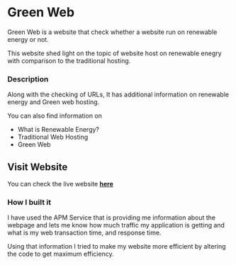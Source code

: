 # Green Web

Green Web is a website that check whether a website run on renewable energy or not.

This website shed light on the topic of website host on renewable enegry with comparison to the
traditional hosting.

### Description
Along with the checking of URLs, It has additional information on renewable energy and Green web hosting.

You can also find information on 
- What is Renewable Energy?
- Traditional Web Hosting
- Green Web


## Visit Website

You can check the live website **[here](https://green-web.netlify.app/)**


### How I built it 
I have used the APM Service that is providing me information about the webpage and lets me know how much traffic my application is getting and what is my web transaction time, and response time.

Using that information I tried to make my website more efficient by altering the code to get maximum efficiency.



